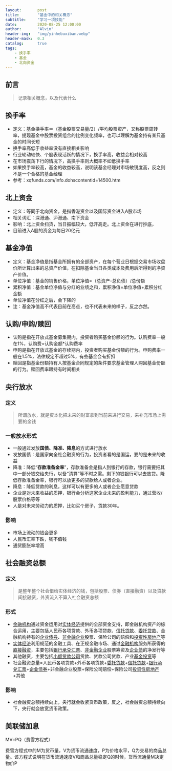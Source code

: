 ```yaml
---
layout:       post
title:        "基金中的相关概念"
subtitle:     "学习一项技能"
date:         2020-08-25 12:00:00
author:       "Alvin"
header-img:   "img/yinhebuxiban.webp"
header-mask:  0.3
catalog:      true
tags:
    - 换手率
    - 基金
	- 北向资金
---
```


## 前言

> 记录相关概念，以及代表什么

## 换手率

- 定义：基金换手率＝（基金股票交易量/2）/平均股票资产，又称股票周转率，提现基金中股票投资组合的比例变化频率，也可以理解为基金持有某只基金的时间长短
- 换手率高低于收益率没有直接相关影响
- 行业轮动较快、个股表现活跃的情况下，换手率高，收益会相对较高
- 在市场震荡下行的情况下，高换手率则大概率不如低换手率
- 如果换手率较高，基金的收益较高，说明该基金经理对市场敏锐度高，反之则不是一个合格的基金经理
- 参考：xqfunds.com/info.dohscontentid=14500.htm

## 北上资金

- 定义：等同于北向资金，是指香港资金以及国际资金进入A股市场
- 相关词汇：深港通、沪港通、南下资金
- 影响：北上资金扫货，当日振幅较大，低开高走。北上资金在进行抄底，
- 目前进入A股的资金为每日20亿元

## 基金净值

- 定义：基金净值是指基金所拥有的全部资产，在每个营业日根据交易市场收盘价所计算出来的总资产价值，在扣除基金当日各类成本及费用后所得到的净资产价值。
- 单位净值：基金的销售价格，单位净值=（总资产-总负债）/总份额
- 累积净值：基金单位净值与分红的业绩之和，累积净值=单位净值+累积分红金额
- 单位净值在分红之后，会下降的
- 注：基金净值高不代表目前在高点，也不代表未来的样子，反之亦然。

## 认购/申购/赎回

- 认购是指在开放式基金募集期内，投资者购买基金份额的行为。认购费率一般在1%，认购费=认购金额*认购费率
- 申购是指在开放式基金的存续期内，投资者购买基金份额的行为。申购费率一般在1.5%，法律规定不超过5%，有些基金会有折扣
- 赎回是指基金份额持有人按基金合同规定的条件要求基金管理人购回基金份额的行为。赎回费率跟持有时间相关

## 央行放水

### 定义

> 所谓放水，就是资本化把未来的财富拿到当前来进行交易，来补充市场上需要的金钱

### 一般放水形式

- 一般通过发放**国债、降准、降息**的方式进行放水
- 发放国债：是国家向全社会融资的行为，投资者看的是国运，要的是未来的收益
- 降准：降低“**存款准备金率**”，存款准备金是指人到银行的存款，银行需要把其中一部分钱交给央行，以备“清算”等不时之需。剩下的钱银行可以去放贷。降低存款准备金率，银行可以放更多的贷款给人或者企业。
- 降息：降低贷款的利息，这样可以有更多的人或者企业愿意贷款
- 企业是对未来收益的质押，银行会分析这家企业未来的盈利能力，通过营收/股票价格等等
- 人是对未来劳动力的质押，比如买个房子，贷款30年。

### 影响

- 市场上流动的钱会更多
- 人民币汇率下跌，钱不值钱
- 通货膨胀率增高

## 社会融资总额

### 定义

> 是整年整个社会借给实体经济的钱，包括股票、债券（直接融资）以及贷款间接融资，外资流入不算入社会融资总额

### 形式

- [金融机构](https://baike.baidu.com/item/金融机构)通过资金运用对[实体经济](https://baike.baidu.com/item/实体经济)提供的全部资金支持，即金融机构资产的综合运用，主要包括人民币各项贷款、外币各项贷款、[信托贷款](https://baike.baidu.com/item/信托贷款)、[委托贷款](https://baike.baidu.com/item/委托贷款)、金融机构持有的[企业债券](https://baike.baidu.com/item/企业债券)、[非金融企业](https://baike.baidu.com/item/非金融企业)股票、保险公司的赔偿和[投资性房地产](https://baike.baidu.com/item/投资性房地产)等
- [实体经济](https://baike.baidu.com/item/实体经济)利用规范的金融工具、在正规金融市场、通过[金融机构](https://baike.baidu.com/item/金融机构)服务所获得的[直接融资](https://baike.baidu.com/item/直接融资)，主要包括[银行承兑汇票](https://baike.baidu.com/item/银行承兑汇票)、[非金融企业](https://baike.baidu.com/item/非金融企业)股票筹资及[企业债](https://baike.baidu.com/item/企业债)的净发行等
- 其他融资，主要包括[小额贷款公司](https://baike.baidu.com/item/小额贷款公司)贷款、贷款公司贷款、产业[基金投资](https://baike.baidu.com/item/基金投资)等
- 社会融资总量=人民币各项贷款+外币各项贷款+[委托贷款](https://baike.baidu.com/item/委托贷款)+[信托贷款](https://baike.baidu.com/item/信托贷款)+[银行承兑汇票](https://baike.baidu.com/item/银行承兑汇票)+[企业债券](https://baike.baidu.com/item/企业债券)+非金融企业股票+保险公司赔偿+保险公司[投资性房地产](https://baike.baidu.com/item/投资性房地产)+其他

### 影响

- 社会融资总额持续向上，央行就会收紧货币政策，反之，社会融资总额持续向下，央行就会放宽货币政策。



## 美联储加息

MV=PQ（费雪方程式）

费雪方程式中的M为货币量，V为货币流通速度，P为价格水平，Q为交易的商品总量。该方程式说明在货币流通速度V和商品总量稳定Q的时候，货币流通量M决定物价P